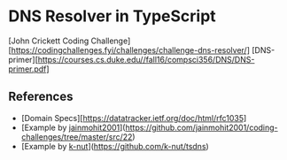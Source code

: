 # DNS Resolver in TypeScript

[John Crickett Coding Challenge][https://codingchallenges.fyi/challenges/challenge-dns-resolver/]
[DNS-primer][https://courses.cs.duke.edu//fall16/compsci356/DNS/DNS-primer.pdf]

## References

- [Domain Specs][https://datatracker.ietf.org/doc/html/rfc1035]
- [Example by [jainmohit2001](https://github.com/jainmohit2001)](https://github.com/jainmohit2001/coding-challenges/tree/master/src/22)
- [Example by [k-nut](https://github.com/k-nut)](https://github.com/k-nut/tsdns)
